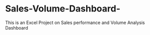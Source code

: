 # Sales-Volume-Dashboard-
This is an Excel Project on Sales performance and Volume Analysis Dashboard 
